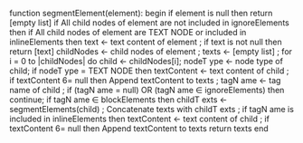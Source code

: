 function segmentElement(element):
begin
if element is null then
return [empty list]
if All child nodes of element are not included in ignoreElements then
if All child nodes of element are TEXT NODE or included in inlineElements then
text ← text content of element ;
if text is not null then
return [text]
childNodes ← child nodes of element ;
texts ← [empty list] ;
for i = 0 to |childNodes| do
child ← childNodes[i];
nodeT ype ← node type of child;
if nodeT ype = TEXT NODE then
textContent ← text content of child ;
if textContent 6= null then
Append textContent to texts ;
tagN ame ← tag name of child ;
if (tagN ame = null) OR (tagN ame ∈ ignoreElements) then
continue;
if tagN ame ∈ blockElements then
childT exts ← segmentElements(child) ;
Concatenate texts with childT exts ;
if tagN ame is included in inlineElements then
textContent ← text content of child ;
if textContent 6= null then
Append textContent to texts
return texts
end
